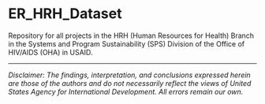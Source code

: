 # ER_HRH_Dataset
Repository for all projects in the HRH (Human Resources for Health) Branch in the Systems and Program Sustainability (SPS) Division of the Office of HIV/AIDS (OHA) in USAID.

---

*Disclaimer: The findings, interpretation, and conclusions expressed herein are those of the authors and do not necessarily reflect the views of United States Agency for International Development. All errors remain our own.*
